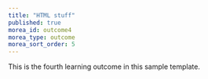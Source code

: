 ```yaml
---
title: "HTML stuff"
published: true
morea_id: outcome4
morea_type: outcome
morea_sort_order: 5
---
```

This is the fourth learning outcome in this sample template.
